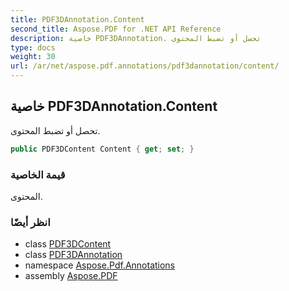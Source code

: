 ```yaml
---
title: PDF3DAnnotation.Content
second_title: Aspose.PDF for .NET API Reference
description: خاصية PDF3DAnnotation. تحصل أو تضبط المحتوى
type: docs
weight: 30
url: /ar/net/aspose.pdf.annotations/pdf3dannotation/content/
---
```

## خاصية PDF3DAnnotation.Content

تحصل أو تضبط المحتوى.

```csharp
public PDF3DContent Content { get; set; }
```

### قيمة الخاصية

المحتوى.

### انظر أيضًا

* class [PDF3DContent](../../pdf3dcontent/)
* class [PDF3DAnnotation](../)
* namespace [Aspose.Pdf.Annotations](../../../aspose.pdf.annotations/)
* assembly [Aspose.PDF](../../../)